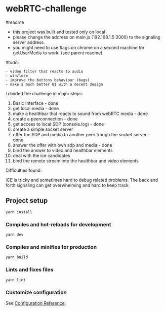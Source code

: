 # webRTC-challenge

#readme
- this project was built and tested only on local
- please change the address on main.js (192.168.1.5:3000) to the signaling server address.
- you might need to use flags on chrome on a second machine for getUserMedia to work. (see parent readme)

#todo:
```
- video filter that reacts to audio
- win/lose
- improve the buttons behaviour (bugs)
- make a much better UI with a decent design
```

I divided the challenge in major steps:

1. Basic Interface - done
2. get local media - done
3. make a healthbar that reacts to sound from webRTC media - done
4. create a peerconnection - done
5. get access to local SDP (console.log) - done
6. create a simple socket server
7. offer the SDP and media to another peer trough the socket server - done
8. answer the offer with own sdp and media - done
9. bind the answer to video and healthbar elements
10. deal with the ice candidates
11. bind the remote stream into the healthbar and video elements

Difficulties found:

ICE is tricky and sometimes hard to debug related problems.
The back and forth signaling can get overwhelming and hard to keep track.

## Project setup
```
yarn install
```

### Compiles and hot-reloads for development
```
yarn dev
```

### Compiles and minifies for production
```
yarn build
```

### Lints and fixes files
```
yarn lint
```

### Customize configuration
See [Configuration Reference](https://cli.vuejs.org/config/).
